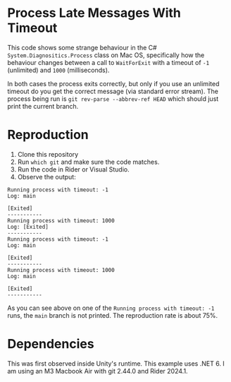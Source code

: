 # Process Late Messages With Timeout

This code shows some strange behaviour in the C# `System.Diagnositics.Process` class on Mac OS,
specifically how the behaviour changes between a call to `WaitForExit` with a timeout of `-1` (unlimited)
and `1000` (milliseconds).

In both cases the process exits correctly, but only if you use an unlimited timeout
do you get the correct message (via standard error stream). The process being run is `git rev-parse --abbrev-ref HEAD`
which should just print the current branch.

# Reproduction

1. Clone this repository
3. Run `which git` and make sure the code matches.
2. Run the code in Rider or Visual Studio.
4. Observe the output:

```
Running process with timeout: -1
Log: main

[Exited]
-----------
Running process with timeout: 1000
Log: [Exited]
-----------
Running process with timeout: -1
Log: main

[Exited]
-----------
Running process with timeout: 1000
Log: main

[Exited]
-----------
```

As you can see above on one of the `Running process with timeout: -1` runs, the `main` branch is not printed. The reproduction rate is about 75%.

# Dependencies

This was first observed inside Unity's runtime. This example uses .NET 6. I am using an M3 Macbook Air with git 2.44.0 and Rider 2024.1.
